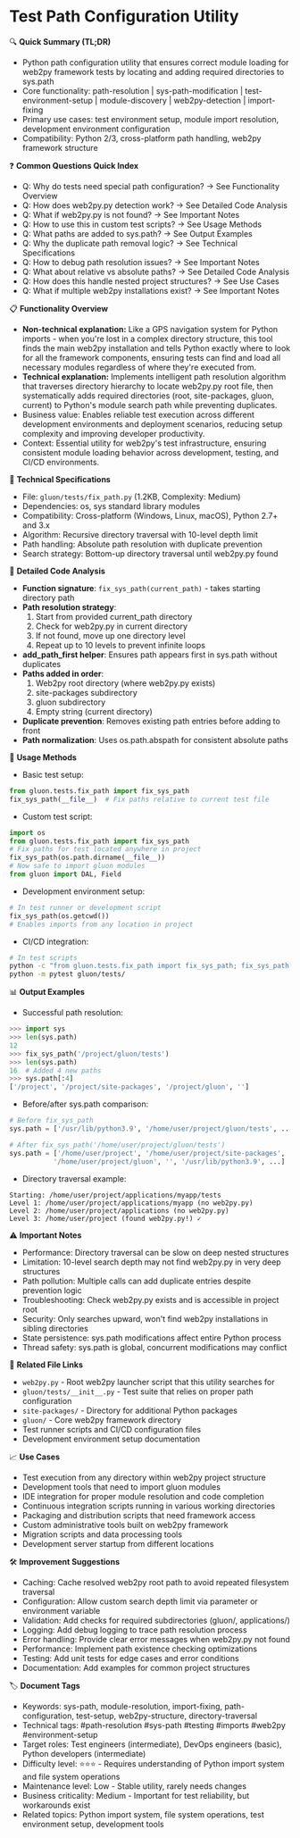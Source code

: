 # Test Path Configuration Utility

🔍 **Quick Summary (TL;DR)**
- Python path configuration utility that ensures correct module loading for web2py framework tests by locating and adding required directories to sys.path
- Core functionality: path-resolution | sys-path-modification | test-environment-setup | module-discovery | web2py-detection | import-fixing
- Primary use cases: test environment setup, module import resolution, development environment configuration
- Compatibility: Python 2/3, cross-platform path handling, web2py framework structure

❓ **Common Questions Quick Index**
- Q: Why do tests need special path configuration? → See Functionality Overview
- Q: How does web2py.py detection work? → See Detailed Code Analysis
- Q: What if web2py.py is not found? → See Important Notes
- Q: How to use this in custom test scripts? → See Usage Methods
- Q: What paths are added to sys.path? → See Output Examples
- Q: Why the duplicate path removal logic? → See Technical Specifications
- Q: How to debug path resolution issues? → See Important Notes
- Q: What about relative vs absolute paths? → See Detailed Code Analysis
- Q: How does this handle nested project structures? → See Use Cases
- Q: What if multiple web2py installations exist? → See Important Notes

📋 **Functionality Overview**
- **Non-technical explanation:** Like a GPS navigation system for Python imports - when you're lost in a complex directory structure, this tool finds the main web2py installation and tells Python exactly where to look for all the framework components, ensuring tests can find and load all necessary modules regardless of where they're executed from.
- **Technical explanation:** Implements intelligent path resolution algorithm that traverses directory hierarchy to locate web2py.py root file, then systematically adds required directories (root, site-packages, gluon, current) to Python's module search path while preventing duplicates.
- Business value: Enables reliable test execution across different development environments and deployment scenarios, reducing setup complexity and improving developer productivity.
- Context: Essential utility for web2py's test infrastructure, ensuring consistent module loading behavior across development, testing, and CI/CD environments.

🔧 **Technical Specifications**
- File: `gluon/tests/fix_path.py` (1.2KB, Complexity: Medium)
- Dependencies: os, sys standard library modules
- Compatibility: Cross-platform (Windows, Linux, macOS), Python 2.7+ and 3.x
- Algorithm: Recursive directory traversal with 10-level depth limit
- Path handling: Absolute path resolution with duplicate prevention
- Search strategy: Bottom-up directory traversal until web2py.py found

📝 **Detailed Code Analysis**
- **Function signature**: `fix_sys_path(current_path)` - takes starting directory path
- **Path resolution strategy**:
  1. Start from provided current_path directory
  2. Check for web2py.py in current directory
  3. If not found, move up one directory level
  4. Repeat up to 10 levels to prevent infinite loops
- **add_path_first helper**: Ensures path appears first in sys.path without duplicates
- **Paths added in order**:
  1. Web2py root directory (where web2py.py exists)
  2. site-packages subdirectory
  3. gluon subdirectory  
  4. Empty string (current directory)
- **Duplicate prevention**: Removes existing path entries before adding to front
- **Path normalization**: Uses os.path.abspath for consistent absolute paths

🚀 **Usage Methods**
- Basic test setup:
```python
from gluon.tests.fix_path import fix_sys_path
fix_sys_path(__file__)  # Fix paths relative to current test file
```
- Custom test script:
```python
import os
from gluon.tests.fix_path import fix_sys_path
# Fix paths for test located anywhere in project
fix_sys_path(os.path.dirname(__file__))
# Now safe to import gluon modules
from gluon import DAL, Field
```
- Development environment setup:
```python
# In test runner or development script
fix_sys_path(os.getcwd())
# Enables imports from any location in project
```
- CI/CD integration:
```bash
# In test scripts
python -c "from gluon.tests.fix_path import fix_sys_path; fix_sys_path('.')"
python -m pytest gluon/tests/
```

📊 **Output Examples**
- Successful path resolution:
```python
>>> import sys
>>> len(sys.path)
12
>>> fix_sys_path('/project/gluon/tests')
>>> len(sys.path)
16  # Added 4 new paths
>>> sys.path[:4]
['/project', '/project/site-packages', '/project/gluon', '']
```
- Before/after sys.path comparison:
```python
# Before fix_sys_path
sys.path = ['/usr/lib/python3.9', '/home/user/project/gluon/tests', ...]

# After fix_sys_path('/home/user/project/gluon/tests')  
sys.path = ['/home/user/project', '/home/user/project/site-packages', 
           '/home/user/project/gluon', '', '/usr/lib/python3.9', ...]
```
- Directory traversal example:
```
Starting: /home/user/project/applications/myapp/tests
Level 1: /home/user/project/applications/myapp (no web2py.py)
Level 2: /home/user/project/applications (no web2py.py)  
Level 3: /home/user/project (found web2py.py!) ✓
```

⚠️ **Important Notes**
- Performance: Directory traversal can be slow on deep nested structures
- Limitation: 10-level search depth may not find web2py.py in very deep structures  
- Path pollution: Multiple calls can add duplicate entries despite prevention logic
- Troubleshooting: Check web2py.py exists and is accessible in project root
- Security: Only searches upward, won't find web2py installations in sibling directories
- State persistence: sys.path modifications affect entire Python process
- Thread safety: sys.path is global, concurrent modifications may conflict

🔗 **Related File Links**
- `web2py.py` - Root web2py launcher script that this utility searches for
- `gluon/tests/__init__.py` - Test suite that relies on proper path configuration
- `site-packages/` - Directory for additional Python packages
- `gluon/` - Core web2py framework directory
- Test runner scripts and CI/CD configuration files
- Development environment setup documentation

📈 **Use Cases**
- Test execution from any directory within web2py project structure
- Development tools that need to import gluon modules
- IDE integration for proper module resolution and code completion  
- Continuous integration scripts running in various working directories
- Packaging and distribution scripts that need framework access
- Custom administrative tools built on web2py framework
- Migration scripts and data processing tools
- Development server startup from different locations

🛠️ **Improvement Suggestions**
- Caching: Cache resolved web2py root path to avoid repeated filesystem traversal
- Configuration: Allow custom search depth limit via parameter or environment variable
- Validation: Add checks for required subdirectories (gluon/, applications/)
- Logging: Add debug logging to trace path resolution process
- Error handling: Provide clear error messages when web2py.py not found
- Performance: Implement path existence checking optimizations
- Testing: Add unit tests for edge cases and error conditions
- Documentation: Add examples for common project structures

🏷️ **Document Tags**
- Keywords: sys-path, module-resolution, import-fixing, path-configuration, test-setup, web2py-structure, directory-traversal
- Technical tags: #path-resolution #sys-path #testing #imports #web2py #environment-setup
- Target roles: Test engineers (intermediate), DevOps engineers (basic), Python developers (intermediate)  
- Difficulty level: ⭐⭐⭐ - Requires understanding of Python import system and file system operations
- Maintenance level: Low - Stable utility, rarely needs changes
- Business criticality: Medium - Important for test reliability, but workarounds exist
- Related topics: Python import system, file system operations, test environment setup, development tools